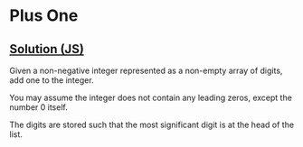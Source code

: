 # Plus One

## [Solution (JS)](./solution.js)

Given a non-negative integer represented as a non-empty array of digits, add one to the integer.

You may assume the integer does not contain any leading zeros, except the number 0 itself.

The digits are stored such that the most significant digit is at the head of the list.

